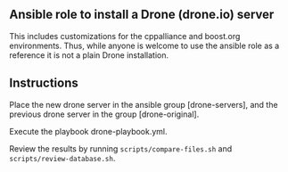 
## Ansible role to install a Drone (drone.io) server

This includes customizations for the cppalliance and boost.org environments. Thus, while anyone is welcome to use the ansible role as a reference it is not a plain Drone installation.  

## Instructions

Place the new drone server in the ansible group [drone-servers], and the previous drone server in the group [drone-original].

Execute the playbook drone-playbook.yml.  

Review the results by running `scripts/compare-files.sh` and `scripts/review-database.sh`.  
